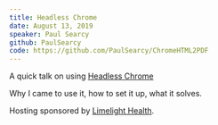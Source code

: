 ```yaml
---
title: Headless Chrome
date: August 13, 2019
speaker: Paul Searcy
github: PaulSearcy
code: https://github.com/PaulSearcy/ChromeHTML2PDF
---
```


A quick talk on using [Headless Chrome](https://chromium.googlesource.com/chromium/src/+/lkgr/headless/README.md)

Why I came to use it, how to set it up, what it solves.

Hosting sponsored by [Limelight Health](https://limelighthealth.com).
